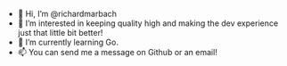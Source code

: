 - 👋 Hi, I’m @richardmarbach
- 👀 I’m interested in keeping quality high and making the dev experience just that little bit better!
- 🌱 I’m currently learning Go.
- 📫 You can send me a message on Github or an email!

<!---
richardmarbach/richardmarbach is a ✨ special ✨ repository because its `README.md` (this file) appears on your GitHub profile.
You can click the Preview link to take a look at your changes.
--->
